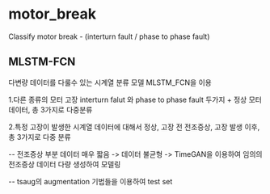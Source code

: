 # motor_break
Classify motor break - (interturn  fault / phase to phase fault)


## MLSTM-FCN
다변량 데이터를 다룰수 있는 시계열 분류 모델 MLSTM_FCN을 이용

1.다른 종류의 모터 고장 interturn falut 와 phase to phase fault 두가지 + 정상 모터 데이터, 총 3가지로 다중분류

2.특정 고장이 발생한 시계열 데이터에 대해서 정상, 고장 전 전조증상, 고장 발생 이후, 총 3가지로 다중 분류

-- 전조증상 부분 데이터 매우 짧음 -> 데이터 불균형 -> TimeGAN을 이용하여 임의의 전조증상 데이터 다량 생성하여 모델링

-- tsaug의 augmentation 기법들을 이용하여 test set 
